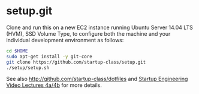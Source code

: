 setup.git
=========
Clone and run this on a new EC2 instance running Ubuntu Server 14.04 LTS (HVM), SSD Volume Type, to configure both the machine and your individual development environment as follows:

```sh
cd $HOME
sudo apt-get install -y git-core
git clone https://github.com/startup-class/setup.git
./setup/setup.sh   
```

See also http://github.com/startup-class/dotfiles and
[Startup Engineering Video Lectures 4a/4b](https://class.coursera.org/startup-001/lecture/index)
for more details.





